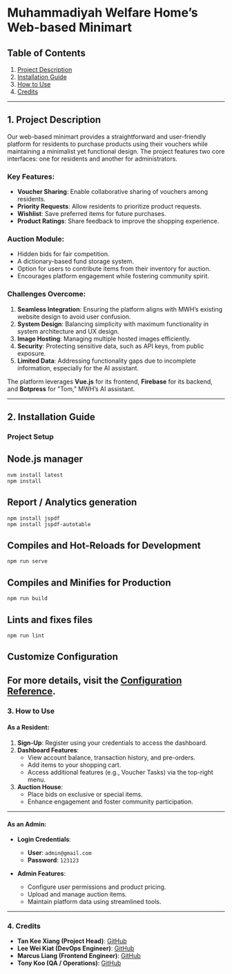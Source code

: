 # Muhammadiyah Welfare Home’s Web-based Minimart

## Table of Contents
1. [Project Description](#1-project-description)  
2. [Installation Guide](#2-installation-guide)  
3. [How to Use](#3-how-to-use)  
4. [Credits](#4-credits)  

---

## 1. Project Description

Our web-based minimart provides a straightforward and user-friendly platform for residents to purchase products using their vouchers while maintaining a minimalist yet functional design. The project features two core interfaces: one for residents and another for administrators.

### Key Features:
- **Voucher Sharing**: Enable collaborative sharing of vouchers among residents.  
- **Priority Requests**: Allow residents to prioritize product requests.  
- **Wishlist**: Save preferred items for future purchases.  
- **Product Ratings**: Share feedback to improve the shopping experience.  

### Auction Module:
- Hidden bids for fair competition.  
- A dictionary-based fund storage system.  
- Option for users to contribute items from their inventory for auction.  
- Encourages platform engagement while fostering community spirit.  

### Challenges Overcome:
1. **Seamless Integration**: Ensuring the platform aligns with MWH’s existing website design to avoid user confusion.  
2. **System Design**: Balancing simplicity with maximum functionality in system architecture and UX design.  
3. **Image Hosting**: Managing multiple hosted images efficiently.  
4. **Security**: Protecting sensitive data, such as API keys, from public exposure.  
5. **Limited Data**: Addressing functionality gaps due to incomplete information, especially for the AI assistant.

The platform leverages **Vue.js** for its frontend, **Firebase** for its backend, and **Botpress** for "Tom," MWH’s AI assistant.

---

## 2. Installation Guide

### Project Setup

## Node.js manager
```
nvm install latest
npm install
```

## Report / Analytics generation
```
npm install jspdf
npm install jspdf-autotable
```

## Compiles and Hot-Reloads for Development
```
npm run serve
```

## Compiles and Minifies for Production

```
npm run build
```

## Lints and fixes files
```
npm run lint
```

## Customize Configuration
For more details, visit the [Configuration Reference](https://cli.vuejs.org/config/).
---

### 3. How to Use

#### As a Resident:
1. **Sign-Up**: Register using your credentials to access the dashboard.  
2. **Dashboard Features**:  
   - View account balance, transaction history, and pre-orders.  
   - Add items to your shopping cart.  
   - Access additional features (e.g., Voucher Tasks) via the top-right menu.  
3. **Auction House**:  
   - Place bids on exclusive or special items.  
   - Enhance engagement and foster community participation.

---

#### As an Admin:
- **Login Credentials**:  
  - **User**: `admin@gmail.com`  
  - **Password**: `123123`

- **Admin Features**:  
  - Configure user permissions and product pricing.  
  - Upload and manage auction items.  
  - Maintain platform data using streamlined tools.

---

### 4. Credits

- **Tan Kee Xiang (Project Head)**: [GitHub](https://github.com/kee-x)  
- **Lee Wei Kiat (DevOps Engineer)**: [GitHub](https://github.com/weikiatt)  
- **Marcus Liang (Frontend Engineer)**: [GitHub](https://github.com/LiangMarcus)  
- **Tony Koo (QA / Operations)**: [GitHub](https://github.com/LMDlifers)
